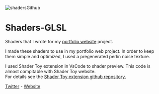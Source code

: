 ![shadersGithub](https://user-images.githubusercontent.com/35713203/182740821-65f1e0ca-c08c-4e97-a220-29a97737e31f.png)

# Shaders-GLSL</br>

Shaders that I wrote for my [portfolio website](https://www.ferhattanman.com/) project.</br>

I made these shaders to use in my portfolio web project. In order to keep
them simple and optimized, I used a pregenerated perlin noise texture.

I used Shader Toy extension in VsCode to shader preview. This code is
almost compitable with Shader Toy website. </br>
For details see the [Shader Toy extension github repository.](https://github.com/stevensona/shader-toy)


[Twitter](https://twitter.com/ferotanman) - [Website](https://www.ferhattanman.com/)

